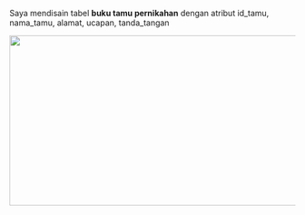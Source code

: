 Saya mendisain tabel **buku tamu pernikahan** dengan atribut id_tamu, nama_tamu, alamat, ucapan, tanda_tangan

<p align="center">
  <img width="800" height="300" src="https://github.com/AchmadAnnasAwwabin/Learn-My-SQL/assets/160121014/0a51aa0f-031b-4d40-a81b-1fc858f24c3c">
</p>
